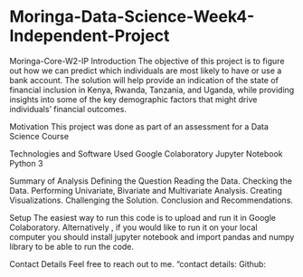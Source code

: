 # Moringa-Data-Science-Week4-Independent-Project

Moringa-Core-W2-IP
Introduction
The objective of this project is to figure out how we can predict which individuals are most likely to have or use a bank account. The solution will help provide an indication of the state of financial inclusion in Kenya, Rwanda, Tanzania, and Uganda, while providing insights into some of the key demographic factors that might drive individuals’ financial outcomes.

Motivation
This project was done as part of an assessment for a Data Science Course

Technologies and Software Used
Google Colaboratory
Jupyter Notebook
Python 3 

Summary of Analysis
Defining the Question
Reading the Data.
Checking the Data.
Performing Univariate, Bivariate and Multivariate Analysis.
Creating Visualizations.
Challenging the Solution.
Conclusion and Recommendations.

Setup
The easiest way to run this code is to upload and run it in Google Colaboratory. Alternatively , if you would like to run it on your local computer you should install jupyter notebook and import pandas and numpy library to be able to run the code.

Contact Details
Feel free to reach out to me. “contact details: Github: 
